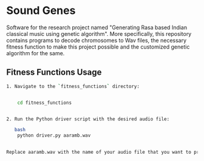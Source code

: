 # Sound Genes

Software for the research project named "Generating Rasa based Indian classical music using genetic algorithm".
More specifically, this repository contains programs to decode chromosomes to Wav files, the necessary fitness function to make this project possible and the customized genetic algorithm for the same.

## Fitness Functions Usage
```bash
1. Navigate to the `fitness_functions` directory:


	cd fitness_functions


2. Run the Python driver script with the desired audio file:

   bash
    python driver.py aaramb.wav
	

Replace aaramb.wav with the name of your audio file that you want to process. Make sure you have the necessary dependencies installed and configured before running the script.
```